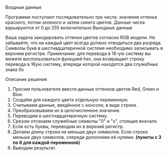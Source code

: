 Входные данные

Программе поступают последовательно три числа: значения оттенка красного, потом зеленого и затем синего цветов. Данные числа варьируются от 0 до 255 включительно
Выходные данные

Ваша задача закодировать оттенки цветов согласно RGB модели.
Не забывайте, что на каждый цвет всегда должно отводиться два разряда. Символы букв в шестнадцатеричной системе необходимо записывать в верхнем регистре.
Примечание: для перевода в 16-ую систему вы можете воспользоваться функцией hex, она возвращает строку перевода в 16ую систему, впереди которой находятся два служебных знака 0x

Описание решения

1. Просим пользователя ввести данные оттенков цветов Red, Green и Blue.
2. Создаём для каждого цвета отдельную переменную.
3. Считываем данные, введённое с консоли, в виде строки.
4. Преобразовываем их в целочисленное значение.
5. Переводим в шестнадцатиричную систему.
6. Срезом отсекаем служебные символы "0" и "х", стоящие вначале.
7. Если есть буквы, переводим их в верхний регистр.
8. Делаем длину строки не меньше двух символов. Если строка меньше двух символов, спереди дополняем её нулями.
**(пункты с 3 по 8 для каждой переменной)**
9. Выводим результат.
